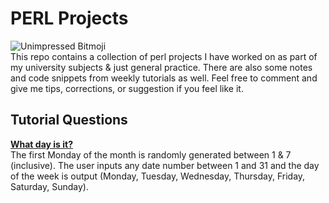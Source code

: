 # PERL Projects
![Unimpressed Bitmoji](https://s13.postimg.org/p6f6edrpj/gitimage.png)  
This repo contains a collection of perl projects I have worked on as part of my university subjects & just general practice. There are also some notes and code snippets from weekly tutorials as well. Feel free to comment and give me tips, corrections, or suggestion if you feel like it.

## Tutorial Questions
**[What day is it?](https://github.com/j-afarian/PERL/blob/master/DayOfTheWeek.pl)**  
The first Monday of the month is randomly generated between 1 & 7 (inclusive). The user inputs any date number between 1 and 31 and the day of the week is output (Monday, Tuesday, Wednesday, Thursday, Friday, Saturday, Sunday).
